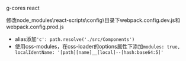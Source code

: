 
g-cores react

修改node_modules\react-scripts\config\目录下webpack.config.dev.js和webpack.config.prod.js

+ alias添加`'c': path.resolve('./src/Components')`
+ 使用css-modules，在css-loader的options属性下添加`modules: true, localIdentName: '[path][name]__[local]--[hash:base64:5]'`